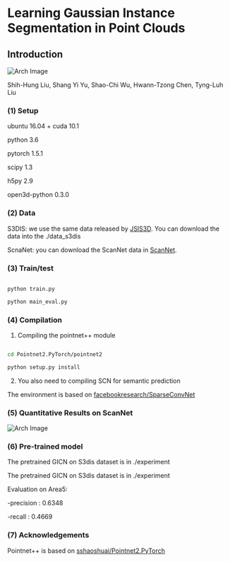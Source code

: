 #	Learning Gaussian Instance Segmentation in Point Clouds

## Introduction
![Arch Image](https://github.com/LiuShihHung/GICN/blob/master/figs/architecture.png)

Shih-Hung Liu, Shang Yi Yu, Shao-Chi Wu, Hwann-Tzong Chen, Tyng-Luh Liu
### (1) Setup
ubuntu 16.04 + cuda 10.1

python 3.6

pytorch 1.5.1

scipy 1.3

h5py 2.9

open3d-python 0.3.0

### (2) Data
S3DIS: we use the same data released by [JSIS3D](https://github.com/pqhieu/jsis3d). You can download the data into the ./data_s3dis

ScnaNet: you can download the ScanNet data in [ScanNet](http://www.scan-net.org).


### (3) Train/test

```bash

python train.py

python main_eval.py

```

### (4) Compilation

1. Compiling the pointnet++ module

```bash

cd Pointnet2.PyTorch/pointnet2

python setup.py install

```

2. You also need to compiling SCN for semantic prediction

The environment is based on [facebookresearch/SparseConvNet](https://github.com/facebookresearch/SparseConvNet)

### (5) Quantitative Results on ScanNet

![Arch Image](https://github.com/LiuShihHung/GICN/blob/master/figs/fig_ins_scannet.png)

### (6) Pre-trained model

The pretrained GICN on S3dis dataset is in ./experiment 


The pretrained GICN on S3dis dataset is in ./experiment 

Evaluation on Area5:

-precision : 0.6348
 
-recall : 0.4669

### (7) Acknowledgements 

Pointnet++ is based on [sshaoshuai/Pointnet2.PyTorch](https://github.com/sshaoshuai/Pointnet2.PyTorch)